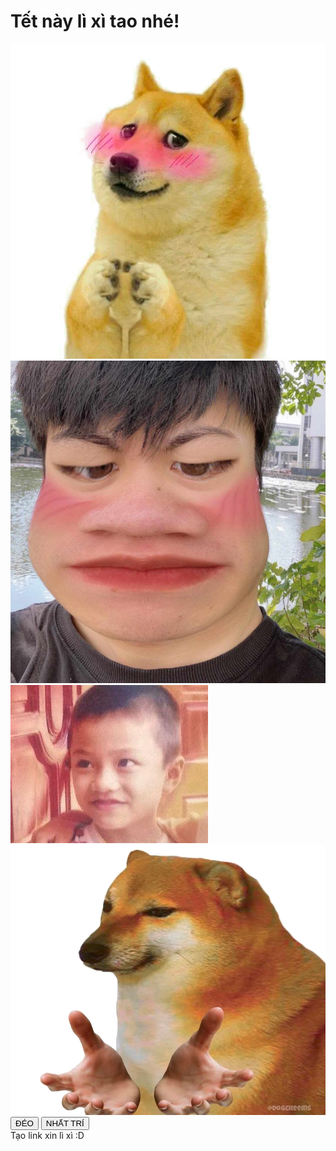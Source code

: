 <!DOCTYPE html>
<html lang="en">
  <head>
    <meta charset="UTF-8" />
    <meta name="viewport" content="width=device-width, initial-scale=1.0" />
    <title>Lì xì đê</title>
    <link rel="stylesheet" href="style.css" />
    <script src="https://cdn.tailwindcss.com"></script>
  </head>
  <body>
    <div class="wrapper h-screen w-full m-auto">
      <h1
        class="text-white m-auto pt-24 text-center mb-4 text-4xl font-extrabold leading-none tracking-tight text-gray-900 md:text-5xl lg:text-6xl"
      >
        Tết này lì xì tao nhé!
      </h1>
      <div>
        <img id="meme1" class="w-48 m-auto" src="cheems-1.png" alt="" />
        <img id="meme2" class="w-48 m-auto hide" src="deo.jpg" alt="" />
        <img id="meme3" class="w-48 m-auto hide" src="ok.jpg" alt="" />
        <img id="meme4" class="w-48 m-auto hide" src="cheems-3.png" alt="" />
      </div>
      <div class="m-auto text-center mt-20">
        <button
          id="no"
          type="button"
          class="focus:outline-none text-white bg-yellow-500 hover:bg-yellow-500 focus:ring-4 focus:ring-yellow-300 font-medium rounded-lg text-sm me-2 mb-2 dark:focus:ring-yellow-900"
        >
          ĐÉO
        </button>
        <button
          id="yes"
          type="button"
          class="text-white bg-blue-700 hover:bg-blue-800 focus:ring-4 focus:ring-blue-300 font-medium rounded-lg text-sm me-2 mb-2 dark:bg-blue-600 dark:hover:bg-blue-700 focus:outline-none dark:focus:ring-blue-800"
        >
          NHẤT TRÍ
        </button>
      </div>
    </div>
    <footer
      class="fixed bottom-2 z-10 right-4 text-white text-xs cursor-pointer"
    >
      Tạo link xin lì xì :D
    </footer>
  </body>
  <script
    src="https://code.jquery.com/jquery-3.4.1.js"
    integrity="sha256-WpOohJOqMqqyKL9FccASB9O0KwACQJpFTUBLTYOVvVU="
    crossorigin="anonymous"
  ></script>
  <script src="https://cdn.jsdelivr.net/npm/sweetalert2@9"></script>
  <script>
    const urlParams = new URLSearchParams(window.location.search);
    const encodedParams = urlParams.get("lixi");
    const decodedParams = atob(encodedParams);
    const paramsArray = decodedParams.split("&");
    const params = {};
    paramsArray.forEach((param) => {
      const [key, value] = param.split("=");
      params[key] = decodeURIComponent(value);
    });

    const stk = params["stk"];
    const bank = params["bank"];

    function switchButton() {
      $("#meme1").css("display", "none");
      $("#meme2").css("display", "block");
      var leftNo = $("#no").css("left");
      var topNO = $("#no").css("top");
      var leftY = $("#yes").css("left");
      var topY = $("#yes").css("top");
      $("#no").css("left", leftY);
      $("#no").css("top", topY);
      $("#yes").css("left", leftNo);
      $("#yes").css("top", topNO);
    }

    function moveButton() {
      if (screen.width <= 600) {
        var x = Math.random() * 200;
        var y = Math.random() * 400;
      } else {
        var x = Math.random() * 500;
        var y = Math.random() * 500;
      }
      var left = x + "px";
      var top = y + "px";
      $("#no").css("left", left);
      $("#no").css("top", top);
    }

    function swellButton(x) {
      const innerWidth = window.innerWidth;
      const max = innerWidth / 10;
      let padding = x * 10 + 5;
      if (padding > max) {
        padding = max;
      }
      $("#yes").css("font-size", padding + "px");
      $("#yes").css("padding", padding + "px");

      let paddingNO = 20 - x * 3;
      let fontNO = 20 - x * 1.5;

      if (paddingNO > max) {
        paddingNO = max;
        fontNO = max / 1.5;
      }

      $("#no").css("font-size", fontNO + "px");
      $("#no").css("padding", paddingNO + "px");
    }

    var n = 0;
    $("#no").mousemove(function () {
      if (n < 1) switchButton();
      if (n > 1) {
        moveButton();
        swellButton(n);
      }
      n++;
    });

    $("#yes").on({
      mouseenter: function () {
        if (n > 1) {
          $("#meme1").css("display", "none");
          $("#meme2").css("display", "none");
          $("#meme3").css("display", "block");
        }
      },
      mouseleave: function () {
        $("#meme1").css("display", "none");
        $("#meme2").css("display", "block");
        $("#meme3").css("display", "none");
      },
    });

    $("#yes").click(function () {
      Swal.fire({
        title: "Đúng là bạn iu của tui hehe",
        html: true,
        width: 600,
        padding: "3em",
        html: `<div>STK đây nha:</div><div>${bank ?? "MB Bank"}</div><div>${
          stk ?? "2109200320033"
        }</div> <div> <img src = "QR.jpg"> </div>`,
        imageUrl: "cheems-3.png",
        imageWidth: 180,
        showCancelButton: false,
        confirmButtonColor: "#3085d6",
        cancelButtonColor: "#d33",
        confirmButtonColor: "#fe8a71",
        cancelButtonColor: "#f6cd61",
        confirmButtonText: "Xinnnn",
      });
    });

    $("#create-new").click(function () {
      Swal.fire({
        title: "Nhập thông tin",
        html:
          '<input id="stk" class="swal2-input" placeholder="STK của bạn" required>' +
          '<input id="bankName" class="swal2-input" placeholder="Tên ngân hàng" required>',
        focusConfirm: false,
        confirmButtonText: "Tạo link",
        preConfirm: () => {
          const stk = document.getElementById("stk").value;
          const bankName = document.getElementById("bankName").value;

          // Kiểm tra nếu các ô input được điền đầy đủ
          if (!stk || !bankName) {
            Swal.showValidationMessage("Vui lòng nhập đầy đủ thông tin.");
          } else {
            // Lấy baseURL từ URL hiện tại và loại bỏ các tham số cũ
            const currentUrl = new URL(window.location.href);
            currentUrl.search = ""; // Xóa tất cả các tham số từ URL
            const baseUrl = currentUrl.toString(); // Chuyển đối URL thành chuỗi

            // Encode base64 cho các tham số
            const encodedParams = btoa(`stk=${stk}&bank=${bankName}`);

            // Tạo URL mới dựa trên baseURL và thêm tham số mới
            const newUrl = `${baseUrl}?lixi=${encodedParams}`;
            // Hiển thị URL và cho phép người dùng copy
            Swal.fire({
              title: "Ngon luôn",
              text: newUrl,
              footer: "<small class='text-yellow-700'>Copy link và gửi cho người bạn chí cốt để hốt lì xì nàoo</small>",
              showCloseButton: true,
              showConfirmButton: false,
            });
          }
        },
      });
    });
  </script>
</html>
